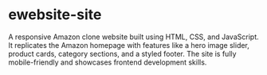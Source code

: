 # ewebsite-site

A responsive Amazon clone website built using HTML, CSS, and JavaScript. It replicates the Amazon homepage with features like a hero image slider, product cards, category sections, and a styled footer. The site is fully mobile-friendly and showcases frontend development skills.
